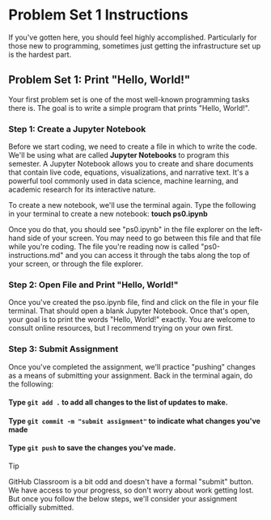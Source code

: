 # Problem Set 1 Instructions
If you've gotten here, you should feel highly accomplished. Particularly for those new to programming, sometimes just getting the infrastructure set up is the hardest part.

## Problem Set 1: Print "Hello, World!"
Your first problem set is one of the most well-known programming tasks there is. The goal is to write a simple program that prints "Hello, World!".

### Step 1: Create a Jupyter Notebook
Before we start coding, we need to create a file in which to write the code. We'll be using what are called **Jupyter Notebooks** to program this semester. A Jupyter Notebook allows you to create and share documents that contain live code, equations, visualizations, and narrative text. It's a powerful tool commonly used in data science, machine learning, and academic research for its interactive nature.

To create a new notebook, we'll use the terminal again. Type the following in your terminal to create a new notebook: **touch ps0.ipynb**

Once you do that, you should see "ps0.ipynb" in the file explorer on the left-hand side of your screen. You may need to go between this file and that file while you're coding. The file you're reading now is called "ps0-instructions.md" and you can access it through the tabs along the top of your screen, or through the file explorer.

### Step 2: Open File and Print "Hello, World!"
Once you've created the pso.ipynb file, find and click on the file in your file terminal. That should open a blank Jupyter Notebook. Once that's open, your goal is to print the words "Hello, World!" exactly. You are welcome to consult online resources, but I recommend trying on your own first. 

### Step 3: Submit Assignment
Once you've completed the assignment, we'll practice "pushing" changes as a means of submitting your assignment. Back in the terminal again, do the following:

#### Type ```git add .``` to add all changes to the list of updates to make.
#### Type ```git commit -m "submit assignment"``` to indicate what changes you've made
#### Type ```git push``` to save the changes you've made.

> [!TIP]
> GitHub Classroom is a bit odd and doesn't have a formal "submit" button. We have access to your progress, so don't worry about work getting lost. But once you follow the below steps, we'll consider your assignment officially submitted.